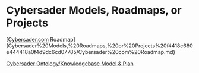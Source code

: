 # Cybersader Models, Roadmaps, or Projects

[[Cybersader.com](http://Cybersader.com) Roadmap](Cybersader%20Models,%20Roadmaps,%20or%20Projects%20f4418c680e444418a0f4d9dc6cd07785/Cybersader%20com%20Roadmap.md)

[Cybersader Ontology/Knowledgebase Model & Plan](Cybersader%20Models,%20Roadmaps,%20or%20Projects%20f4418c680e444418a0f4d9dc6cd07785/Cybersader%20Ontology%20Knowledgebase%20Model%20&%20Plan%20a4193620f4954da6a05452b6cbaa3a9a.md)